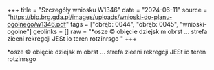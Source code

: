 +++
title = "Szczegóły wniosku W1346"
date = "2024-06-11"
source = "https://bip.brg.gda.pl/images/uploads/wnioski-do-planu-ogolnego/w1346.pdf"
tags = ["obręb: 0044", "obręb: 0045", "wnioski-ogolne"]
geolinks = []
raw = "*osze © obięcie dziejsk m obrst ... strefa zieeni  rekregcji JESt io teren rotzinrsgo "
+++

*osze © obięcie dziejsk m obrst ... strefa zieeni  rekregcji JESt io teren rotzinrsgo



